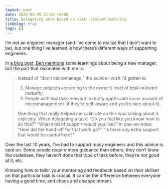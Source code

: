 ```yaml
---
layout: post
date: 2025-03-29 21:05 +0800
title: Delegating work based on task relevant maturity 
linkblog: true
tags: []
---
```


I’m not an engineer manager (and I’ve come to realize that I don’t want to be), but one thing I’ve learned is how there’s different ways of supporting engineers. 

In [a blog post, Ben mentions](https://www.benkuhn.net/newmgr/) some learnings about being a new manager, but the part that resonated with me is:

> Instead of “don’t micromanage,” the advice I wish I’d gotten is:
> 
> 1. Manage projects according to the owner’s level of _task-relevant maturity_.
> 2. People with low task-relevant maturity _appreciate some_ amount of micromanagement (if they’re self-aware and you’re nice about it).  
> 
> One thing that really helped me calibrate on this was talking about it explicitly. When delegating a task: “Do you feel like you know how to do this?” “What kind of support would you like?” In one-on-ones: “How did the hand-off for that work go?” “Is there any extra support that would be useful here?”

Over the last 10 years, I’ve had to support many engineers and this advice is spot on. Some people require more guidance than others: they don’t know the codebase, they haven’t done that type of task before, they’re not good at it, etc. 

Knowing how to tailor your mentoring and feedback based on their skillset on that particular task is crucial. It can be the difference between everyone having a good time, and chaos and disappointment. 